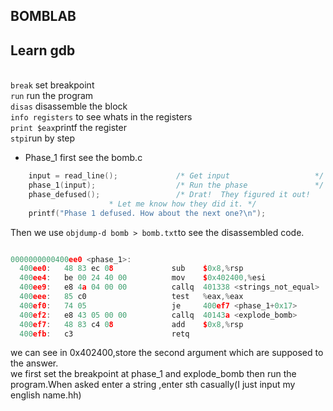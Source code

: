 BOMBLAB
----
Learn gdb
----
<br>`break` set breakpoint
<br>`run` run the program
<br>`disas` disassemble the block
<br>`info registers` to see whats in the registers
<br>`print $eax`printf the register
<br>`stpi`run by step
* Phase_1
first see the bomb.c
```cpp
    input = read_line();             /* Get input                   */
    phase_1(input);                  /* Run the phase               */
    phase_defused();                 /* Drat!  They figured it out!
				      * Let me know how they did it. */
    printf("Phase 1 defused. How about the next one?\n");
```    
Then we use `objdump-d bomb > bomb.txt`to see the disassembled code.
```cpp

0000000000400ee0 <phase_1>:
  400ee0:	48 83 ec 08          	sub    $0x8,%rsp
  400ee4:	be 00 24 40 00       	mov    $0x402400,%esi
  400ee9:	e8 4a 04 00 00       	callq  401338 <strings_not_equal>
  400eee:	85 c0                	test   %eax,%eax
  400ef0:	74 05                	je     400ef7 <phase_1+0x17>
  400ef2:	e8 43 05 00 00       	callq  40143a <explode_bomb>
  400ef7:	48 83 c4 08          	add    $0x8,%rsp
  400efb:	c3                   	retq   
```
we can see in 0x402400,store the second argument which are supposed to the answer.
<br>we first set the breakpoint at phase_1 and explode_bomb then run the program.When asked enter a string ,enter sth casually(I just input my english name.hh)

